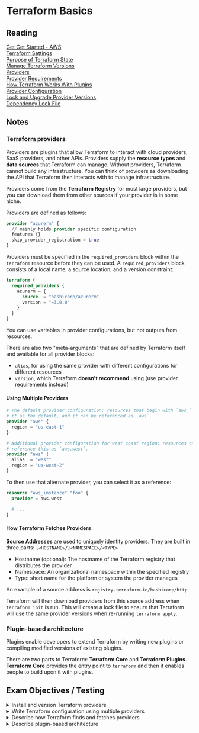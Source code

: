 # Terraform Basics

## Reading

[Get Get Started - AWS](https://developer.hashicorp.com/terraform/tutorials/aws-get-started)  
[Terraform Settings](https://developer.hashicorp.com/terraform/language/v1.1.x/settings)  
[Purpose of Terraform State](https://developer.hashicorp.com/terraform/language/v1.1.x/state/purpose)  
[Manage Terraform Versions](https://developer.hashicorp.com/terraform/tutorials/configuration-language/versions)  
[Providers](https://developer.hashicorp.com/terraform/language/v1.1.x/providers)  
[Provider Requirements](https://developer.hashicorp.com/terraform/language/v1.1.x/providers/requirements)  
[How Terraform Works With Plugins](https://developer.hashicorp.com/terraform/plugin/how-terraform-works)  
[Provider Configuration](https://developer.hashicorp.com/terraform/language/v1.1.x/providers/configuration)  
[Lock and Upgrade Provider Versions](https://developer.hashicorp.com/terraform/tutorials/configuration-language/provider-versioning)  
[Dependency Lock File](https://developer.hashicorp.com/terraform/language/v1.1.x/files/dependency-lock)

## Notes

### **Terraform providers**

Providers are plugins that allow Terraform to interact with cloud providers, SaaS providers, and other APIs. Providers supply the **resource types** and **data sources** that Terraform can manage. Without providers, Terraform cannot build any infrastructure. You can think of providers as downloading the API that Terraform then interacts with to manage infrastructure.

Providers come from the **Terraform Registry** for most large providers, but you can download them from other sources if your provider is in some niche.

Providers are defined as follows:

```terraform
provider "azurerm" {
  // mainly holds provider specific configuration
  features {}
  skip_provider_registration = true
}

```

Providers must be specified in the `required_providers` block within the `terraform` resource before they can be used. A `required_providers` block consists of a local name, a source location, and a version constraint:

```terraform
terraform {
  required_providers {
    azurerm = {
      source  = "hashicorp/azurerm"
      version = "=3.0.0"
    }
  }
}
```

You can use variables in provider configurations, but not outputs from resources.

There are also two "meta-arguments" that are defined by Terraform itself and available for all provider blocks:
  - `alias`, for using the same provider with different configurations for different resources
  - `version`, which Terraform **doesn't recommend** using (use provider requirements instead)


#### **Using Multiple Providers**

```terraform
# The default provider configuration; resources that begin with `aws_` will use
# it as the default, and it can be referenced as `aws`.
provider "aws" {
  region = "us-east-1"
}

# Additional provider configuration for west coast region; resources can
# reference this as `aws.west`.
provider "aws" {
  alias  = "west"
  region = "us-west-2"
}
```

To then use that alternate provider, you can select it as a reference:

```terraform
resource "aws_instance" "foo" {
  provider = aws.west

  # ...
}
```

#### **How Terraform Fetches Providers**

**Source Addresses** are used to uniquely identity providers. They are built in three parts: `[<HOSTNAME>/]<NAMESPACE>/<TYPE>`

- Hostname (optional): The hostname of the Terraform registry that distributes the provider
- Namespace: An organizational namespace within the specified registry
- Type: short name for the platform or system the provider manages

An example of a source address is `registry.terraform.io/hashicorp/http`.

Terraform will then download providers from this source address when `terraform init` is run. This will create a lock file to ensure that Terraform will use the same provider versions when re-running `terraform apply`.

### **Plugin-based architecture**

Plugins enable developers to extend Terraform by writing new plugins or compiling modified versions of existing plugins.

There are two parts to Terraform: **Terraform Core** and **Terraform Plugins**. **Terraform Core** provides the entry point to `terraform` and then it enables people to build upon it with plugins.

## Exam Objectives / Testing

<details>
<summary>Install and version Terraform providers</summary>

<details>
<summary>Installing providers</summary>

- To install a provider, you need both a `required_providers` block in the `terraform` resource, and a `provider` resource block detailing the configuration for that provider
- The `required_providers` block will need the **source address** of the provider
- You prepare the provider for being used by running `terraform init`
</details>

<details>
<summary>Versioning providers</summary>

- You can version your provider in the `required_providers` block in the `terraform resource`
- `terraform init` will create a versioning lock file when it's run
</details>

</details>

<details>
<summary>Write Terraform configuration using multiple providers</summary>

- You can define multiple providers and reference them using their `alias` field which is passed into the `provider` resource block
</details>

<details>
<summary>Describe how Terraform finds and fetches providers</summary>

- **Source Addresses** are used to uniquely identity providers. They are built in three parts: `[<HOSTNAME>/]<NAMESPACE>/<TYPE>`. Terraform will then download providers from this source address when `terraform init` is run. The `hostname` determines what **registry** terraform will look in for the provider. 

</details>

<details>
<summary>Describe plugin-based architecture</summary>

- Plugins enable Terraform's platform to be extended. There are two parts to Terraform: **Terraform Core** and **Terraform Plugins**. **Terraform Core** provides the entry point to `terraform` and then it enables people to build upon it with plugins.
</details>
